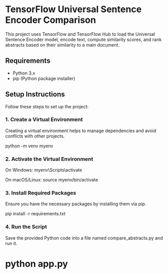 # TensorFlow Universal Sentence Encoder Comparison

This project uses TensorFlow and TensorFlow Hub to load the Universal Sentence Encoder model, encode text, compute similarity scores, and rank abstracts based on their similarity to a main document.

## Requirements

- Python 3.x
- pip (Python package installer)

## Setup Instructions

Follow these steps to set up the project:

### 1. Create a Virtual Environment

Creating a virtual environment helps to manage dependencies and avoid conflicts with other projects.

python -m venv myenv

### 2. Activate the Virtual Environment

On Windows:
myenv\Scripts\activate

On macOS/Linux:
source myenv/bin/activate

### 3. Install Required Packages

Ensure you have the necessary packages by installing them via pip.

pip install -r requirements.txt

### 4. Run the Script

Save the provided Python code into a file named compare_abstracts.py and run it.

# python app.py
